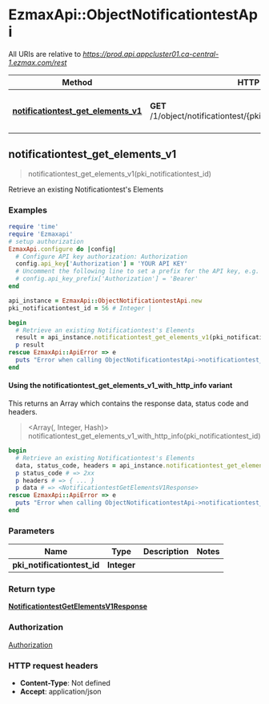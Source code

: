 # EzmaxApi::ObjectNotificationtestApi

All URIs are relative to *https://prod.api.appcluster01.ca-central-1.ezmax.com/rest*

| Method | HTTP request | Description |
| ------ | ------------ | ----------- |
| [**notificationtest_get_elements_v1**](ObjectNotificationtestApi.md#notificationtest_get_elements_v1) | **GET** /1/object/notificationtest/{pkiNotificationtestID}/getElements | Retrieve an existing Notificationtest&#39;s Elements |


## notificationtest_get_elements_v1

> <NotificationtestGetElementsV1Response> notificationtest_get_elements_v1(pki_notificationtest_id)

Retrieve an existing Notificationtest's Elements



### Examples

```ruby
require 'time'
require 'Ezmaxapi'
# setup authorization
EzmaxApi.configure do |config|
  # Configure API key authorization: Authorization
  config.api_key['Authorization'] = 'YOUR API KEY'
  # Uncomment the following line to set a prefix for the API key, e.g. 'Bearer' (defaults to nil)
  # config.api_key_prefix['Authorization'] = 'Bearer'
end

api_instance = EzmaxApi::ObjectNotificationtestApi.new
pki_notificationtest_id = 56 # Integer | 

begin
  # Retrieve an existing Notificationtest's Elements
  result = api_instance.notificationtest_get_elements_v1(pki_notificationtest_id)
  p result
rescue EzmaxApi::ApiError => e
  puts "Error when calling ObjectNotificationtestApi->notificationtest_get_elements_v1: #{e}"
end
```

#### Using the notificationtest_get_elements_v1_with_http_info variant

This returns an Array which contains the response data, status code and headers.

> <Array(<NotificationtestGetElementsV1Response>, Integer, Hash)> notificationtest_get_elements_v1_with_http_info(pki_notificationtest_id)

```ruby
begin
  # Retrieve an existing Notificationtest's Elements
  data, status_code, headers = api_instance.notificationtest_get_elements_v1_with_http_info(pki_notificationtest_id)
  p status_code # => 2xx
  p headers # => { ... }
  p data # => <NotificationtestGetElementsV1Response>
rescue EzmaxApi::ApiError => e
  puts "Error when calling ObjectNotificationtestApi->notificationtest_get_elements_v1_with_http_info: #{e}"
end
```

### Parameters

| Name | Type | Description | Notes |
| ---- | ---- | ----------- | ----- |
| **pki_notificationtest_id** | **Integer** |  |  |

### Return type

[**NotificationtestGetElementsV1Response**](NotificationtestGetElementsV1Response.md)

### Authorization

[Authorization](../README.md#Authorization)

### HTTP request headers

- **Content-Type**: Not defined
- **Accept**: application/json

